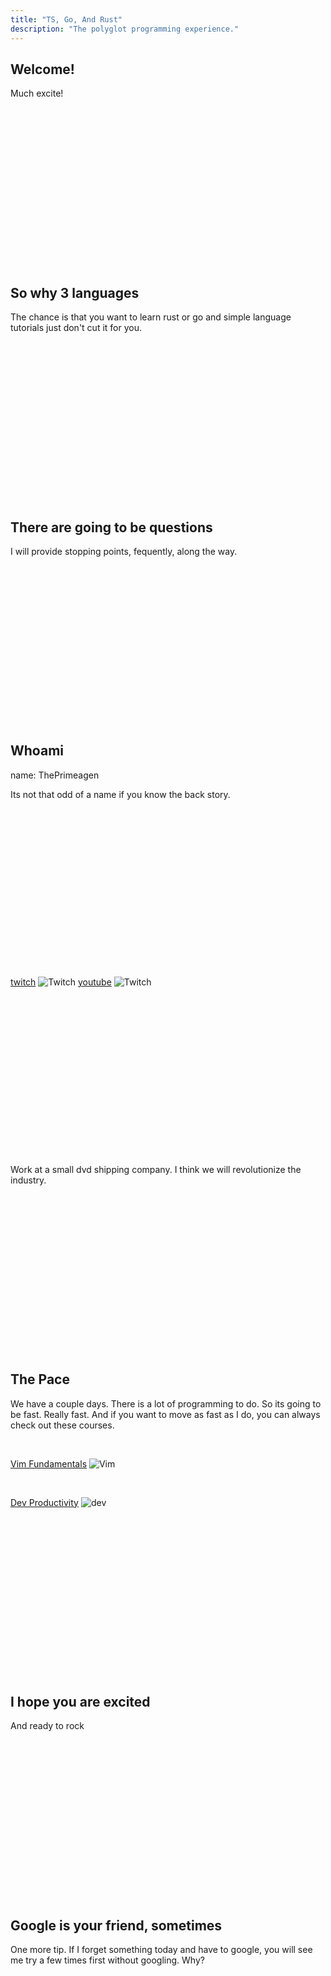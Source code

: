 ```yaml
---
title: "TS, Go, And Rust"
description: "The polyglot programming experience."
---
```


## Welcome!
Much excite!

<br/>
<br/>
<br/>
<br/>
<br/>
<br/>
<br/>
<br/>
<br/>
<br/>
<br/>
<br/>
<br/>
<br/>
<br/>

## So why 3 languages
The chance is that you want to learn rust or go and simple language tutorials
just don't cut it for you.

<br/>
<br/>
<br/>
<br/>
<br/>
<br/>
<br/>
<br/>
<br/>
<br/>
<br/>
<br/>
<br/>
<br/>
<br/>

## There are going to be questions
I will provide stopping points, fequently, along the way.

<br/>
<br/>
<br/>
<br/>
<br/>
<br/>
<br/>
<br/>
<br/>
<br/>
<br/>
<br/>
<br/>
<br/>
<br/>

## Whoami
name: ThePrimeagen

Its not that odd of a name if you know the back story.

<br/>
<br/>
<br/>
<br/>
<br/>
<br/>
<br/>
<br/>
<br/>
<br/>
<br/>
<br/>
<br/>
<br/>
<br/>

[twitch](twitch.tv/ThePrimeagen)
![Twitch](./images/TWITCH.png)
[youtube](youtube.com/ThePrimeagen)
![Twitch](./images/YT.png)

<br/>
<br/>
<br/>
<br/>
<br/>
<br/>
<br/>
<br/>
<br/>
<br/>
<br/>
<br/>
<br/>
<br/>
<br/>

Work at a small dvd shipping company.  I think we will revolutionize the
industry.

<br/>
<br/>
<br/>
<br/>
<br/>
<br/>
<br/>
<br/>
<br/>
<br/>
<br/>
<br/>
<br/>
<br/>
<br/>

## The Pace
We have a couple days.  There is a lot of programming to do.  So its going to
be fast.  Really fast.  And if you want to move as fast as I do, you can always
check out these courses.

<br/>

[Vim Fundamentals](https://frontendmasters.com/courses/vim-fundamentals/)
![Vim](./images/vim.png)

<br/>

[Dev Productivity](https://frontendmasters.com/courses/developer-productivity/)
![dev](./images/dev-prod.png)

<br/>
<br/>
<br/>
<br/>
<br/>
<br/>
<br/>
<br/>
<br/>
<br/>
<br/>
<br/>
<br/>
<br/>
<br/>

## I hope you are excited
And ready to rock

<br/>
<br/>
<br/>
<br/>
<br/>
<br/>
<br/>
<br/>
<br/>
<br/>
<br/>
<br/>
<br/>
<br/>
<br/>

## Google is your friend, sometimes
One more tip.  If I forget something today and have to google, you will see me
try a few times first without googling.  Why?

<br/>
<br/>
<br/>
<br/>
<br/>
<br/>
<br/>
<br/>
<br/>
<br/>
<br/>
<br/>
<br/>
<br/>
<br/>
